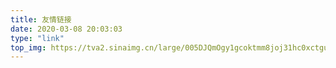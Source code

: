 ```yaml
---
title: 友情链接
date: 2020-03-08 20:03:03
type: "link"
top_img: https://tva2.sinaimg.cn/large/005DJQmOgy1gcoktmm8joj31hc0xctgu.jpg
---
```

